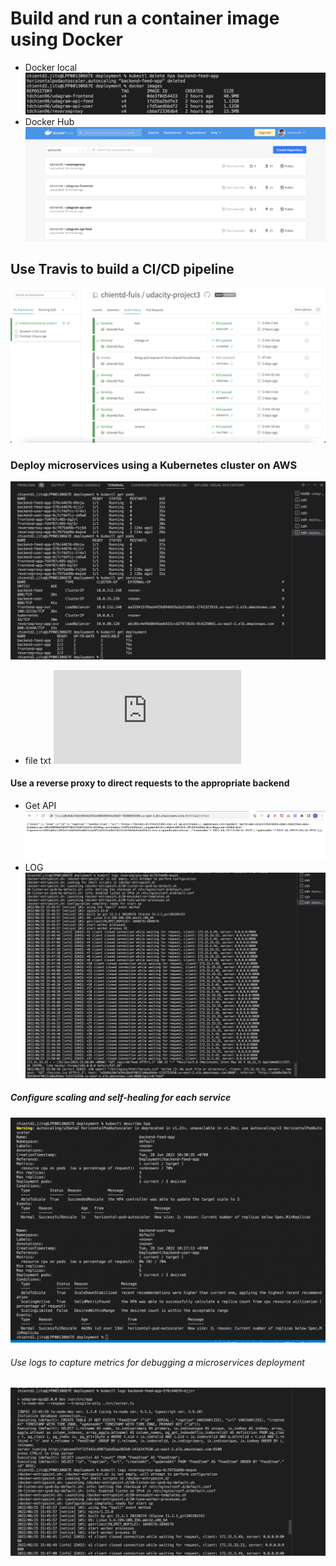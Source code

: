 # Build and run a container image using Docker
* Docker local
![alt text](https://github.com/chientd-fuis/udacity-project3/blob/develop/screenshots/docker-images.png?raw=true)
* Docker Hub
![alt text](https://github.com/chientd-fuis/udacity-project3/blob/develop/screenshots/docker_hub.png?raw=true)
## Use Travis to build a CI/CD pipeline
![alt text](https://github.com/chientd-fuis/udacity-project3/blob/develop/screenshots/travis.png?raw=true)
### Deploy microservices using a Kubernetes cluster on AWS
![alt text](https://github.com/chientd-fuis/udacity-project3/blob/develop/screenshots/kubectl-get-all.png?raw=true)
* file txt
![a link](https://github.com/chientd-fuis/udacity-project3/blob/develop/screenshots/describe-services.txt)
#### Use a reverse proxy to direct requests to the appropriate backend
* Get API
![alt text](https://github.com/chientd-fuis/udacity-project3/blob/develop/screenshots/reverse-proxy.png?raw=true)
* LOG
![alt text](https://github.com/chientd-fuis/udacity-project3/blob/develop/screenshots/reverseproxy-redirect.png?raw=true)
##### Configure scaling and self-healing for each service
![alt text](https://github.com/chientd-fuis/udacity-project3/blob/develop/screenshots/hpa.png?raw=true)
###### Use logs to capture metrics for debugging a microservices deployment
![alt text](https://github.com/chientd-fuis/udacity-project3/blob/develop/screenshots/api.png?raw=true)